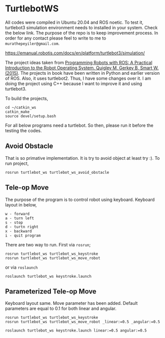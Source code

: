 # TurtlebotWS


All codes were compiled in Ubuntu 20.04 and ROS noetic. To test it, turtlebot3 simulation environment needs to installed in your system. Check the below link. 
The purpose of the repo is to keep improvement process.
In order for any contact please feel to write to me to `murathepeyiler@gmail.com`.

https://emanual.robotis.com/docs/en/platform/turtlebot3/simulation/


The project ideas taken from [Programming Robots with ROS: A Practical Introduction to the Robot Operating System. Quigley M, Gerkey B, Smart W. (2015)](https://www.amazon.com/Programming-Robots-ROS-Practical-Introduction/dp/1449323898). The projects in book have been written in Python and earlier version of ROS. Also, it uses turtlebot2. Thus, I have some changes over it. I am doing the project using C++ because I want to improve it and using turtlebot3. 

To build the projects,

```
cd ~/catkin_ws
catkin_make
source devel/setup.bash
```

For all below programs need a turtlebot. So then, please run it before the testing the codes.

## Avoid Obstacle

That is so primative implementation. It is try to avoid object at least try :). To run project,

`rosrun turtlebot_ws turtlebot_ws_avoid_obstacle`

## Tele-op Move

The purpose of the program is to control robot using keyboard. Keyboard layout in below,

```
w - forward
a - turn left
s - stop
d - turtn right
x - backward
i - quit program
```

There are two way to run. First via `rosrun`;

```
rosrun turtlebot_ws turtlebot_ws_keystroke
rosrun turtlebot_ws turtlebot_ws_move_robot
```

or via `roslaunch`

`roslaunch turtlebot_ws keystroke.launch`

## Parameterized Tele-op Move

Keyboard layout same. Move parameter has been added. Default parameters are equal to 0.1 for both linear and angular.

```
rosrun turtlebot_ws turtlebot_ws_keystroke
rosrun turtlebot_ws turtlebot_ws_move_robot _linear:=0.5 _angular:=0.5
```

`roslaunch turtlebot_ws keystroke.launch linear:=0.5 angular:=0.5`
